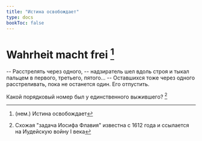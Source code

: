 ```yaml
---
title: "Истина освобождает"
type: docs
bookToc: false
---
```


# Wahrheit macht frei [^1]

-- Расстрелять через одного, -- надзиратель шел вдоль строя и тыкал пальцем в первого, третьего, пятого... -- Оставшихся тоже через одного расстреливать, пока не останется один. Его отпустить.

Какой порядковый номер был у единственного выжившего? [^2]

[^1]: (нем.) Истина освобождает
[^2]: Схожая "задача Иосифа Флавия" известна с 1612 года и ссылается на Иудейскую войну I века
